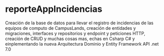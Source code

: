 # reporteAppIncidencias
Creación de la base de datos para llevar el registro de incidencias de las equipos de computo de CampusLands, creación de entidades y migraciones, interfaces y repositorios y endpoint y peticiones HTTP, creación de CRUD y muchas cosas mas, echas en Csharp C# y einplementando la nueva Arquitectura Dominio y Entity Framework API .net 7.0
